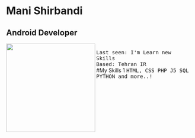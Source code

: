 # Mani Shirbandi
## Android Developer<br>
<img align="left" width="240" src="https://media.tenor.com/IpAyHtYc-gAAAAI/charizard-flying.gif"> <samp> <br>
Last seen: I'm Learn new Skills<br>
Based: Tehran IR<br>
</samp>
#My Skills 1
<samp>
HTML,
CSS
PHP
J5
SQL
PYTHON
and more..!
</samp>
